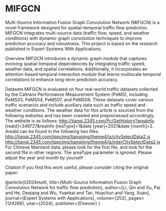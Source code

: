 # MIFGCN
Multi-Source Information Fusion Graph Convolution Network (MIFGCN) is a novel framework designed for spatial-temporal traffic flow prediction. MIFGCN integrates multi-source data (traffic flow, speed, and weather conditions) with dynamic graph convolution techniques to improve prediction accuracy and robustness. This project is based on the research published in Expert Systems With Applications.

Overview
MIFGCN introduces a dynamic graph module that captures evolving spatial-temporal dependencies by integrating traffic speed, weather data, and spatial correlations. Additionally, it incorporates an attention-based temporal interaction module that learns multiscale temporal correlations to enhance long-term prediction accuracy.

Datasets
MIFGCN is evaluated on four real-world traffic datasets collected by the Caltrans Performance Measurement System (PeMS), including PeMS03, PeMS04, PeMS07, and PeMS08. These datasets cover various traffic scenarios and include auxiliary data such as traffic speed and weather conditions.
The weather data for this article is sourced from the following websites and has been crawled and preprocessed accordingly. The website is as follows: http://tianqi.2345.com/Pc/GetHistory?areaInfo [reaId]=349727&reaInfo [reaType]=1&date [year]=2021&date [month]=2. AreaId can be found in the following two files. http://tianqi.2345.com/tqpcimg/tianqiimg/theme4/js/citySelectData2.js
http://tianqi.2345.com/tqpcimg/tianqiimg/theme4/js/interCitySelectData2.js
For Chinese Mainland data, please look for the first file, and look for the second file in other regions. The areaType parameter is ignored. Please adjust the year and month by yourself

Citation
If you find this work useful, please consider citing the original paper:

@article{li2024multi,
  title={Multi-Source Information Fusion Graph Convolution Network for traffic flow prediction},
  author={Li, Qin and Xu, Pai and He, Deqiang and Wu, Yuankai and Tan, Huachun and Yang, Xuan},
  journal={Expert Systems with Applications},
  volume={252},
  pages={124288},
  year={2024},
  publisher={Elsevier}
}
